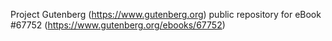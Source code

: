 Project Gutenberg (https://www.gutenberg.org) public repository for
eBook #67752 (https://www.gutenberg.org/ebooks/67752)
